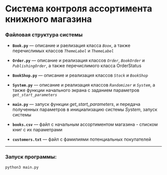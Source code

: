 # Система контроля ассортимента книжного магазина

### Файловая структура системы
* **`Book.py`** — описание и раелизация класса _`Воок`_, а также перечислимых классов _`ThemeLabel`_ и _`ThemeLabel`_

* **`Order.py`** — описание и реализация классов _`Order`_, _`BookOrder`_ и _`PublishingOrder`_, а также перечислимого класса OrderStatus

* **`BookShop.py`** — описание и реализация классов _`Stock`_ и _`BookShop`_

* **`System.py`** — описание и реализация классов _`Randomizer`_ и _`System`_, а также функции начального экрана с заданием параметров _`get_start_parameters`_

* **`main.py`** — запуск функции _get_start_parameters_, и передача полученных параметров в инициализацию системы _System_, запуск системы

* **`books.csv`** — файл с начальным ассортиментом магазина - списком книг с их параметрами

* **`customers.txt`** — файл с фамилиями потенциальных покупателей

---
### Запуск программы:  
`python3 main.py`
